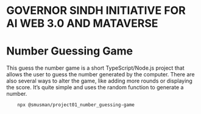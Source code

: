 # GOVERNOR SINDH INITIATIVE FOR AI WEB 3.0 AND MATAVERSE
# Number Guessing Game

This guess the number game is a short TypeScript/Node.js project that allows the user to guess the number generated by the computer. There are also several ways to alter the game, like adding more rounds or displaying the score. It’s quite simple and uses the random function to generate a number.


        npx @smusman/project01_number_guessing-game


